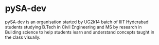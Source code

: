 # pySA-dev

pySA-dev is an organisation started by UG2k14 batch of IIIT Hyderabad students studying B.Tech in Civil Engineering and MS by research in Building science to help students learn and understand concepts taught in the class visually.
